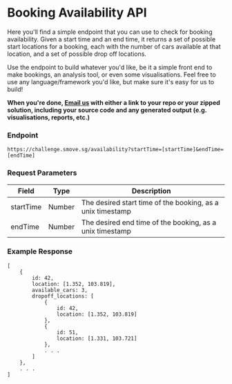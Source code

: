 # Booking Availability API
Here you'll find a simple endpoint that you can use to check for booking availability. Given a start time and an end time, it returns a set of possible start locations for a booking, each with the number of cars available at that location, and a set of possible drop off locations.

Use the endpoint to build whatever you'd like, be it a simple front end to make bookings, an analysis tool, or even some visualisations. Feel free to use any language/framework you'd like, but make sure it's easy for us to build!

**When you're done, [Email us](mailto:hr@smove.sg) with either a link to your repo or your zipped solution, including your source code and any generated output (e.g. visualisations, reports, etc.)**

### Endpoint
```
https://challenge.smove.sg/availability?startTime=[startTime]&endTime=[endTime]
```

### Request Parameters
| Field        | Type         | Description  |
| ------------- |-------------| -----|
| startTime      | Number | The desired start time of the booking, as a unix timestamp |
| endTime      | Number | The desired end time of the booking, as a unix timestamp |

### Example Response
```
[
	{
		id: 42,
		location: [1.352, 103.819],
		available_cars: 3,
		dropoff_locations: [
			{ 
				id: 42,
				location: [1.352, 103.819]
			},
			{ 
				id: 51,
				location: [1.331, 103.721]
			},
			. . .
		]
	},
	. . .
]
```

